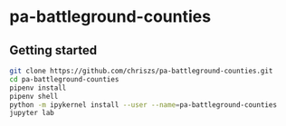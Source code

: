 # pa-battleground-counties

## Getting started

```sh
git clone https://github.com/chriszs/pa-battleground-counties.git
cd pa-battleground-counties
pipenv install
pipenv shell
python -m ipykernel install --user --name=pa-battleground-counties
jupyter lab
```
